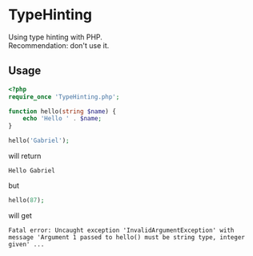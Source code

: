TypeHinting
===========
Using type hinting with PHP. <br />
Recommendation: don't use it.

## Usage
```php
<?php
require_once 'TypeHinting.php';

function hello(string $name) {
    echo 'Hello ' . $name;
}

hello('Gabriel');
```

will return

```
Hello Gabriel
```
but
```php
hello(87);
```
will get
```
Fatal error: Uncaught exception 'InvalidArgumentException' with message 'Argument 1 passed to hello() must be string type, integer given' ...
```